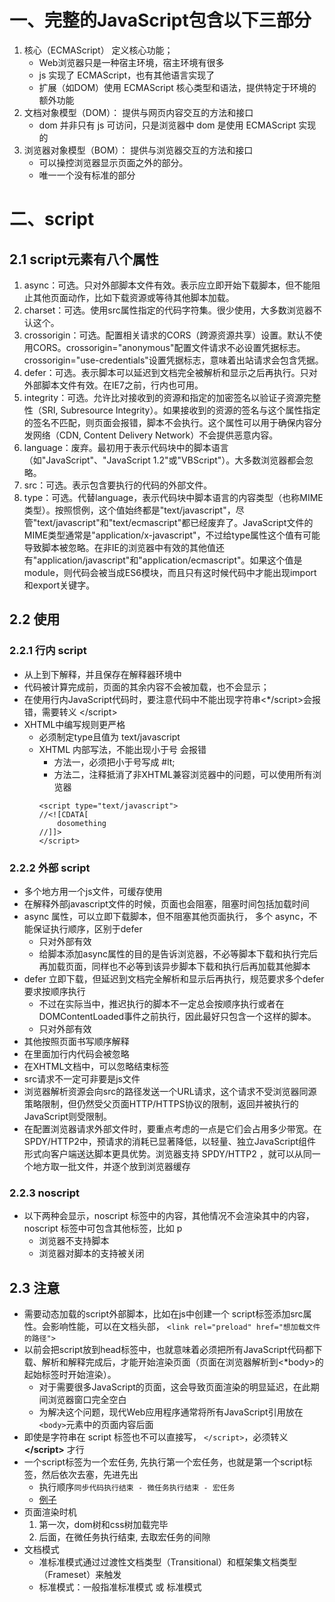 # 一、完整的JavaScript包含以下三部分
1. 核心（ECMAScript） 定义核心功能；
    - Web浏览器只是一种宿主环境，宿主环境有很多
    - js 实现了 ECMAScript，也有其他语言实现了
    - 扩展（如DOM）使用 ECMAScript 核心类型和语法，提供特定于环境的额外功能
2. 文档对象模型（DOM）： 提供与网页内容交互的方法和接口
    - dom 并非只有 js 可访问，只是浏览器中 dom 是使用 ECMAScript 实现的
3. 浏览器对象模型（BOM）： 提供与浏览器交互的方法和接口
    - 可以操控浏览器显示页面之外的部分。
    - 唯一一个没有标准的部分

# 二、script
## 2.1 script元素有八个属性
1. async：可选。只对外部脚本文件有效。表示应立即开始下载脚本，但不能阻止其他页面动作，比如下载资源或等待其他脚本加载。
2. charset：可选。使用src属性指定的代码字符集。很少使用，大多数浏览器不认这个。
3. crossorigin：可选。配置相关请求的CORS（跨源资源共享）设置。默认不使用CORS。crossorigin="anonymous"配置文件请求不必设置凭据标志。crossorigin="use-credentials"设置凭据标志，意味着出站请求会包含凭据。
4. defer：可选。表示脚本可以延迟到文档完全被解析和显示之后再执行。只对外部脚本文件有效。在IE7之前，行内也可用。
5. integrity：可选。允许比对接收到的资源和指定的加密签名以验证子资源完整性（SRI, Subresource Integrity）。如果接收到的资源的签名与这个属性指定的签名不匹配，则页面会报错，脚本不会执行。这个属性可以用于确保内容分发网络（CDN, Content Delivery Network）不会提供恶意内容。
6. language：废弃。最初用于表示代码块中的脚本语言（如"JavaScript"、"JavaScript 1.2"或"VBScript"）。大多数浏览器都会忽略。
7. src：可选。表示包含要执行的代码的外部文件。
8. type：可选。代替language，表示代码块中脚本语言的内容类型（也称MIME类型）。按照惯例，这个值始终都是"text/javascript"，尽管"text/javascript"和"text/ecmascript"都已经废弃了。JavaScript文件的MIME类型通常是"application/x-javascript"，不过给type属性这个值有可能导致脚本被忽略。在非IE的浏览器中有效的其他值还有"application/javascript"和"application/ecmascript"。如果这个值是module，则代码会被当成ES6模块，而且只有这时候代码中才能出现import和export关键字。

## 2.2 使用
### 2.2.1 行内 script
- 从上到下解释，并且保存在解释器环境中
- 代码被计算完成前，页面的其余内容不会被加载，也不会显示；
- 在使用行内JavaScript代码时，要注意代码中不能出现字符串<*/script>会报错，需要转义 <\/script>
- XHTML中编写规则更严格
    - 必须制定type且值为 text/javascript
    - XHTML 内部写法，不能出现小于号 会报错
        - 方法一，必须把小于号写成 #lt;
        - 方法二，注释抵消了非XHTML兼容浏览器中的问题，可以使用所有浏览器
        ```
        <script type="text/javascript">
        //<![CDATA[
            dosomething
        //]]>
        </script>
        ```

### 2.2.2 外部 script
- 多个地方用一个js文件，可缓存使用
- 在解释外部javascript文件的时候，页面也会阻塞，阻塞时间包括加载时间
- async 属性，可以立即下载脚本，但不阻塞其他页面执行， 多个 async，不能保证执行顺序，区别于defer
    - 只对外部有效
    - 给脚本添加async属性的目的是告诉浏览器，不必等脚本下载和执行完后再加载页面，同样也不必等到该异步脚本下载和执行后再加载其他脚本
- defer 立即下载，但延迟到文档完全解析和显示后再执行，规范要求多个defer要求按顺序执行
    - 不过在实际当中，推迟执行的脚本不一定总会按顺序执行或者在DOMContentLoaded事件之前执行，因此最好只包含一个这样的脚本。
    - 只对外部有效
- 其他按照页面书写顺序解释
- 在里面加行内代码会被忽略
- 在XHTML文档中，可以忽略结束标签
- src请求不一定可非要是js文件
- 浏览器解析资源会向src的路径发送一个URL请求，这个请求不受浏览器同源策略限制，但仍然受父页面HTTP/HTTPS协议的限制，返回并被执行的JavaScript则受限制。
- 在配置浏览器请求外部文件时，要重点考虑的一点是它们会占用多少带宽。在SPDY/HTTP2中，预请求的消耗已显著降低，以轻量、独立JavaScript组件形式向客户端送达脚本更具优势。浏览器支持 SPDY/HTTP2 ，就可以从同一个地方取一批文件，并逐个放到浏览器缓存
### 2.2.3 noscript
- 以下两种会显示，noscript 标签中的内容，其他情况不会渲染其中的内容，noscript 标签中可包含其他标签，比如 p
    - 浏览器不支持脚本
    - 浏览器对脚本的支持被关闭
## 2.3 注意
- 需要动态加载的script外部脚本，比如在js中创建一个 script标签添加src属性。会影响性能，可以在文档头部， `<link rel="preload" href="想加载文件的路径">`
- 以前会把script放到head标签中，也就意味着必须把所有JavaScript代码都下载、解析和解释完成后，才能开始渲染页面（页面在浏览器解析到<*body>的起始标签时开始渲染）。
    - 对于需要很多JavaScript的页面，这会导致页面渲染的明显延迟，在此期间浏览器窗口完全空白
    - 为解决这个问题，现代Web应用程序通常将所有JavaScript引用放在`<body>`元素中的页面内容后面
- 即使是字符串在 script 标签也不可以直接写， `</script>`，必须转义 **<\/script>** 才行
- 一个script标签为一个宏任务, 先执行第一个宏任务，也就是第一个script标签，然后依次去塞，先进先出
    - 执行顺序`同步代码执行结束 - 微任务执行结束 - 宏任务`    
    - [例子](../static/excuScript.html)
- 页面渲染时机
    1. 第一次，dom树和css树加载完毕
    2. 后面，在微任务执行结束, 去取宏任务的间隙
- 文档模式
    - 准标准模式通过过渡性文档类型（Transitional）和框架集文档类型（Frameset）来触发
    - 标准模式：一般指准标准模式 或 标准模式